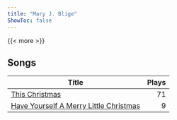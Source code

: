 ```yaml
---
title: "Mary J. Blige"
ShowToc: false
---
```


{{< more >}}

## Songs
Title | Plays 
----- | -----: 
[This Christmas](/songs/this-christmas) | 71
[Have Yourself A Merry Little Christmas](/songs/have-yourself-a-merry-little-christmas) | 9

